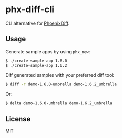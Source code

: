 # phx-diff-cli

CLI alternative for [PhoenixDiff](https://www.phoenixdiff.org/).

## Usage

Generate sample apps by using `phx_new`:

```sh
$ ./create-sample-app 1.6.0
$ ./create-sample-app 1.6.2
```

Diff generated samples with your preferred diff tool:

```sh
$ diff -r demo-1.6.0-umbrella demo-1.6.2_umbrella
```

Or:

```sh
$ delta demo-1.6.0-umbrella demo-1.6.2_umbrella
```

## License

MIT

